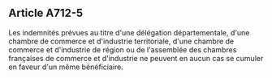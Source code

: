 Article A712-5
----
Les indemnités prévues au titre d'une délégation départementale, d'une chambre
de commerce et d'industrie territoriale, d'une chambre de commerce et
d'industrie de région ou de l'assemblée des chambres françaises de commerce et
d'industrie ne peuvent en aucun cas se cumuler en faveur d'un même bénéficiaire.
